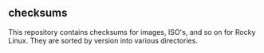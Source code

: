 checksums
---------

This repository contains checksums for images, ISO's, and so on for Rocky Linux.
They are sorted by version into various directories.
